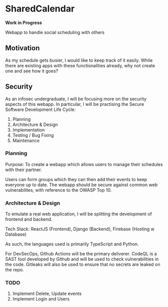 # SharedCalendar 
**Work in Progress**

Webapp to handle social scheduling with others

## Motivation
As my schedule gets busier, I would like to keep track of it easily. 
While there are existing apps with these functionalities already, why not create one and see how it goes?

## Security
As an infosec undergraduate, I will be focusing more on the security aspects of this webapp.
In particular, I will be practising the Secure Software Development Life Cycle:
1. Planning
2. Architecture & Design
3. Implementation
4. Testing / Bug Fixing
5. Maintenance 

### Planning
Purpose: To create a webapp which allows users to manage their schedules with their partner. 

Users can form groups which they can then add their events to keep everyone up to date.
The webapp should be secure against common web vulnerabilites, with reference to the OWASP Top 10.

### Architecture & Design
To emulate a real web application, I will be splitting the development of frontend and backend. 

Tech Stack: ReactJS (Frontend), Django (Backend), Firebase (Hosting w Database)

As such, the languages used is primarily TypeScript and Python.

For DevSecOps, Github Actions will be the primary deliverer. CodeQL is a SAST tool developed by Github and will be used to check vulnerabilities in the code.
Gitleaks will also be used to ensure that no secrets are leaked on the repo.

### TODO
1. Implement Delete, Update events
2. Implement Login and Users
